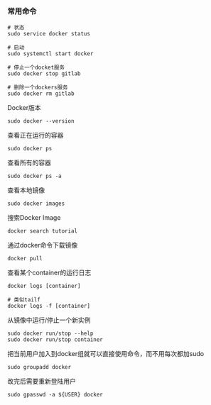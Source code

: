 ### 常用命令
```
# 状态
sudo service docker status

# 启动
sudo systemctl start docker

# 停止一个docket服务
sudo docker stop gitlab

# 删除一个dockers服务
sudo docker rm gitlab
```
Docker版本
```
sudo docker --version
```
查看正在运行的容器
```
sudo docker ps
```
查看所有的容器
```
sudo docker ps -a
```
查看本地镜像
```
sudo docker images
```
搜索Docker Image
```
docker search tutorial
```
通过docker命令下载镜像
```
docker pull 
```

查看某个container的运行日志
```
docker logs [container]

# 类似tailf
docker logs -f [container] 
```

从镜像中运行/停止一个新实例
```
sudo docker run/stop --help
sudo docker run/stop container
```










把当前用户加入到docker组就可以直接使用命令，而不用每次都加sudo
```
sudo groupadd docker
```
改完后需要重新登陆用户
```
sudo gpasswd -a ${USER} docker
```